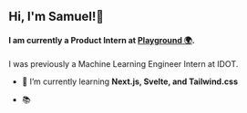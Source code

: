 ## Hi, I'm Samuel!👋
#### I am currently a Product Intern at [Playground 🌍](https://playgroundapp.com/).


I was previously a Machine Learning Engineer Intern at IDOT.

- 🌱 I’m currently learning **Next.js, Svelte, and Tailwind.css**

- 📚 


<!---
dejazzhands/dejazzhands is a ✨ special ✨ repository because its `README.md` (this file) appears on your GitHub profile.
You can click the Preview link to take a look at your changes.
--->

